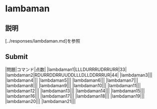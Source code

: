 # lambaman
## 説明
[../responses/lambdaman.md]を参照

## Submit
|問題|コマンド|点数|
|lambdaman1|LLLDURRRUDRRURR|33|
|lambdaman2|RDURRDDRRUUDDLLLDLLDDRRRUR|44|
|lambdaman3|||
|lambdaman4|||
|lambdaman5|||
|lambdaman6|||
|lambdaman7|||
|lambdaman8|||
|lambdaman9|||
|lambdaman10|||
|lambdaman11|||
|lambdaman12|||
|lambdaman13|||
|lambdaman14|||
|lambdaman15|||
|lambdaman16|||
|lambdaman17|||
|lambdaman18|||
|lambdaman19|||
|lambdaman20|||
|lambdaman21|||
